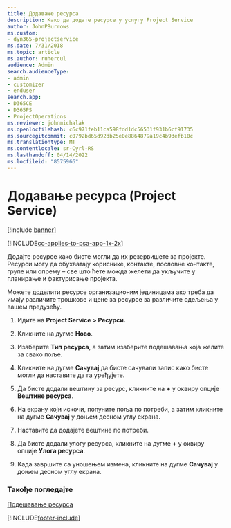 ```yaml
---
title: Додавање ресурса
description: Како да додате ресурсе у услугу Project Service
author: JohnPBurrows
ms.custom:
- dyn365-projectservice
ms.date: 7/31/2018
ms.topic: article
ms.author: ruhercul
audience: Admin
search.audienceType:
- admin
- customizer
- enduser
search.app:
- D365CE
- D365PS
- ProjectOperations
ms.reviewer: johnmichalak
ms.openlocfilehash: c6c971feb11ca598fdd1dc56531f931b6cf91735
ms.sourcegitcommit: c0792bd65d92db25e0e8864879a19c4b93efb10c
ms.translationtype: MT
ms.contentlocale: sr-Cyrl-RS
ms.lasthandoff: 04/14/2022
ms.locfileid: "8575966"
---
```

# <a name="add-resources-project-service"></a>Додавање ресурса (Project Service)

[!include [banner](../includes/psa-now-project-operations.md)]

[!INCLUDE[cc-applies-to-psa-app-1x-2x](../includes/cc-applies-to-psa-app-1x-2x.md)]

Додајте ресурсе како бисте могли да их резервишете за пројекте. Ресурси могу да обухватају кориснике, контакте, пословне контакте, групе или опрему – све што ћете можда желети да укључите у планирање и фактурисање пројекта.  
  
Можете доделити ресурсе организационим јединицама ако треба да имају различите трошкове и цене за ресурсе за различите одељења у вашем предузећу.  
  
1.  Идите на **Project Service > Ресурси.**  
  
2.  Кликните на дугме **Ново**.  
  
3.  Изаберите **Тип ресурса**, а затим изаберите подешавања која желите за свако поље.  
  
4.  Кликните на дугме **Сачувај** да бисте сачували запис како бисте могли да наставите да га уређујете.  
  
5.  Да бисте додали вештину за ресурс, кликните на **+** у оквиру опције **Вештине ресурса**.  
  
6.  На екрану који искочи, попуните поља по потреби, а затим кликните на дугме **Сачувај** у доњем десном углу екрана.  
  
7.  Наставите да додајете вештине по потреби.  
  
8.  Да бисте додали улогу ресурса, кликните на дугме **+** у оквиру опције **Улога ресурса**.  
  
9. Када завршите са уношењем измена, кликните на дугме **Сачувај** у доњем десном углу екрана.  
  
### <a name="see-also"></a>Такође погледајте  
 [Подешавање ресурса](../psa/set-up-resources.md)


[!INCLUDE[footer-include](../includes/footer-banner.md)]
